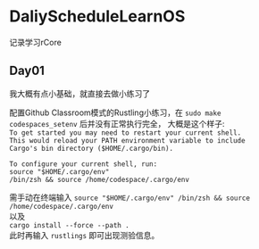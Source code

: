 # DaliyScheduleLearnOS
记录学习rCore

## Day01
我大概有点小基础，就直接去做小练习了  

配置Github Classroom模式的Rustling小练习，在 `sudo make codespaces_setenv`  后并没有正常执行完全，
大概是这个样子:  
`To get started you may need to restart your current shell.`  
`This would reload your PATH environment variable to include`  
`Cargo's bin directory ($HOME/.cargo/bin).`

`To configure your current shell, run:`  
`source "$HOME/.cargo/env"`  
`/bin/zsh && source /home/codespace/.cargo/env`

需手动在终端输入
`source "$HOME/.cargo/env"
/bin/zsh && source /home/codespace/.cargo/env`  
以及  
`cargo install --force --path .`  
此时再输入 `rustlings` 即可出现测验信息。  
